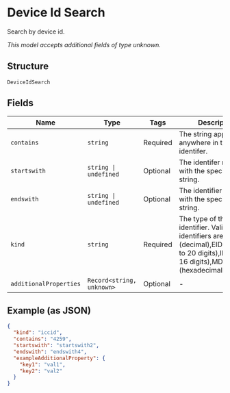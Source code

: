 
# Device Id Search

Search by device id.

*This model accepts additional fields of type unknown.*

## Structure

`DeviceIdSearch`

## Fields

| Name | Type | Tags | Description |
|  --- | --- | --- | --- |
| `contains` | `string` | Required | The string appears anywhere in the identifer. |
| `startswith` | `string \| undefined` | Optional | The identifer must start with the specified string. |
| `endswith` | `string \| undefined` | Optional | The identifier must end with the specified string. |
| `kind` | `string` | Required | The type of the device identifier. Valid types of identifiers are:ESN (decimal),EID,ICCID (up to 20 digits),IMEI (up to 16 digits),MDN,MEID (hexadecimal),MSISDN. |
| `additionalProperties` | `Record<string, unknown>` | Optional | - |

## Example (as JSON)

```json
{
  "kind": "iccid",
  "contains": "4259",
  "startswith": "startswith2",
  "endswith": "endswith4",
  "exampleAdditionalProperty": {
    "key1": "val1",
    "key2": "val2"
  }
}
```

